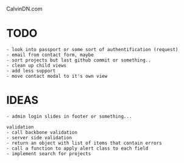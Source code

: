 CalvinDN.com

TODO
==========
	- look into passport or some sort of authentification (request)
	- email from contact form, maybe
    - sort projects but last github commit or something..
    - clean up child views
    - add less support
    - move contact modal to it's own view

IDEAS
==========
	- admin login slides in footer or something...

    validation
    - call backbone validation
    - server side validation
    - return an object with list of items that contain errors
    - call a function to apply alert class to each field
    - implement search for projects
